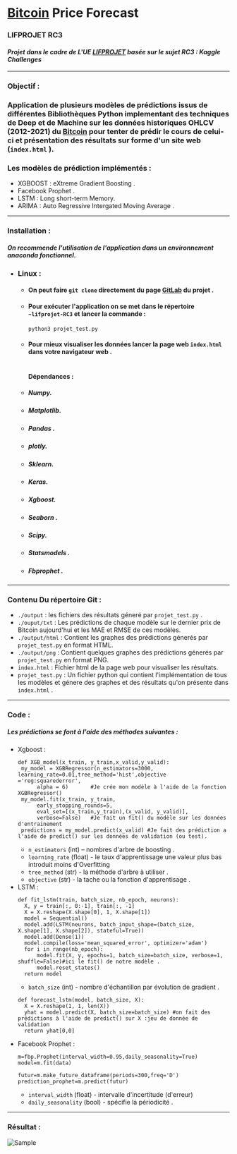 # [Bitcoin](https://coinmarketcap.com/currencies/bitcoin/) Price Forecast
### LIFPROJET RC3

 #### _Projet dans le cadre de L'UE [LIFPROJET](http://cazabetremy.fr/wiki/doku.php?id=projet:presentation) basée sur le sujet RC3 : Kaggle Challenges_


***
### **Objectif :**
###  Application de plusieurs modèles de prédictions issus de différentes Bibliothèques Python implementant des techniques de Deep et de Machine sur les données historiques OHLCV (2012-2021) du [Bitcoin](https://coinmarketcap.com/currencies/bitcoin/) pour tenter de prédir le cours de celui-ci et présentation des résultats sur forme d'un site web (`index.html` ).
### Les modèles de prédiction implémentés :
 * XGBOOST  : eXtreme Gradient Boosting .
 * Facebook Prophet .
 * LSTM : Long short-term Memory.
 * ARIMA : Auto Regressive Intergated Moving Average .
---
### **Installation :** 
#### _On recommende l'utilisation de l'application dans un environnement anaconda fonctionnel._
* ### **Linux :**
  * #### On peut faire   `git clone` directement du page [GitLab](https://forge.univ-lyon1.fr/p1803192/lifprojet-rc3) du projet .
  * #### Pour exécuter l'application on se met dans le répertoire `~lifprojet-RC3` et lancer la commande : 
    `python3 projet_test.py`  
  * ####  Pour  mieux visualiser les données lancer la page web `index.html` dans votre navigateur web .
    #
    #### **Dépendances :**
  * ##### Numpy.
  * ##### Matplotlib.
  * ##### Pandas .
  * ##### plotly.
  * ##### Sklearn.
  * ##### Keras.
  * ##### Xgboost.
  * ##### Seaborn .
  * ##### Scipy.
  * ##### Statsmodels .
  * ##### Fbprophet .
---
### Contenu Du répertoire Git :
* `./output` : les fichiers des résultats géneré par `projet_test.py` .
* `./ouput/txt` : Les prédictions de chaque modèle  sur le dernier prix de Bitcoin aujourd'hui  et les MAE et RMSE de ces modèles.
* `./output/html` :  Contient les graphes des prédictions génerés par `projet_test.py` en format HTML.
* `./output/png` :  Contient quelques graphes des prédictions génerés par `projet_test.py` en format PNG.
* `index.html` : Fichier html de la page web pour visualiser les résultats.
* `projet_test.py` : Un fichier python qui contient l'implémentation de tous les modèles et génere des graphes et des résultats qu'on présente dans `index.html` .
------------------------
### Code : 
##### Les prédictions se font à l'aide des méthodes suivantes :
* Xgboost :
   ``` 
   def XGB_model(x_train, y_train,x_valid,y_valid):
    my_model = XGBRegressor(n_estimators=3000, learning_rate=0.01,tree_method='hist',objective ='reg:squarederror',
         alpha = 6)       #Je crée mon modèle à l'aide de la fonction XGBRegressor()
    my_model.fit(x_train, y_train, 
         early_stopping_rounds=5, 
         eval_set=[(x_train,y_train),(x_valid, y_valid)], 
         verbose=False)   #Je fait un fit() du modèle sur les données d'entrainement 
    predictions = my_model.predict(x_valid) #Je fait des prédiction a l'aide de predict() sur les données de validation (ou test).
    ```
    * `n_estimators` (int) – nombres d'arbre de boosting .
    * `learning_rate` (float) - le taux d'apprentissage une valeur plus bas introduit moins d'Overfitting
    * `tree_method` (str) - la méthode d'arbre à utiliser .
    * `objective` (str) - la tache ou la fonction d'apprentisage .
* LSTM :
  ```
  def fit_lstm(train, batch_size, nb_epoch, neurons):
	X, y = train[:, 0:-1], train[:, -1]
	X = X.reshape(X.shape[0], 1, X.shape[1])
	model = Sequential()
	model.add(LSTM(neurons, batch_input_shape=(batch_size, X.shape[1], X.shape[2]), stateful=True))
	model.add(Dense(1))
	model.compile(loss='mean_squared_error', optimizer='adam')
	for i in range(nb_epoch):
		model.fit(X, y, epochs=1, batch_size=batch_size, verbose=1, shuffle=False)#ici le fit() de notre modèle .
		model.reset_states()
	return model
  ```
  * `batch_size` (int) - nombre d'échantillon par évolution de gradient .
  ```
  def forecast_lstm(model, batch_size, X):
	X = X.reshape(1, 1, len(X))
	yhat = model.predict(X, batch_size=batch_size) #on fait des prédictions à l'aide de predict() sur X :jeu de donnée de validation
	return yhat[0,0]
  ```
* Facebook Prophet :
  ```
  m=fbp.Prophet(interval_width=0.95,daily_seasonality=True)
  model=m.fit(data)

  futur=m.make_future_dataframe(periods=300,freq='D')
  prediction_prophet=m.predict(futur)
  ```
  * `interval_width` (float) - intervalle d'incertitude (d'erreur)
  * `daily_seasonality` (bool) - spécifie la périodicité .


----------------------------------------------------------------
### Résultat :
![Sample](sample.png)